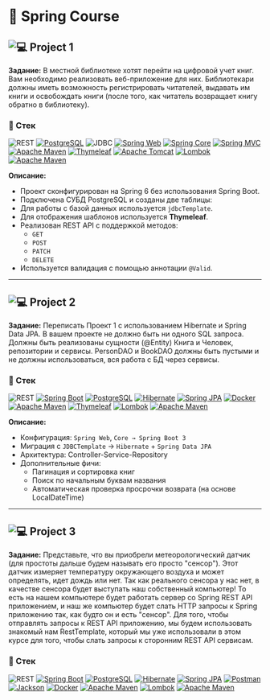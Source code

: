 # 🍃 Spring Course



## ![💻 Project 1](https://github.com/Delphington/SpringProjects/tree/master/Library)

**Задание:** В местной библиотеке хотят перейти на цифровой учет книг. Вам
необходимо реализовать веб-приложение для них. Библиотекари
должны иметь возможность регистрировать читателей, выдавать им
книги и освобождать книги (после того, как читатель возвращает
книгу обратно в библиотеку).


### 🔩 Стек

![REST](https://img.shields.io/badge/REST-API-brightgreen)
[![PostgreSQL](https://img.shields.io/badge/PostgreSQL-logo-316192?logo=postgresql)](https://www.postgresql.org/)
![JDBC](https://img.shields.io/badge/JDBC-Template-red)
[![Spring Web](https://img.shields.io/badge/Spring%20Web-logo-6DB33F?logo=spring)](https://spring.io/projects/spring-framework)
[![Spring Core](https://img.shields.io/badge/Spring%20Core-logo-6DB33F?logo=spring)](https://spring.io/projects/spring-framework)
[![Spring MVC](https://img.shields.io/badge/Spring%20MVC-logo-6DB33F?logo=spring)](https://spring.io/projects/spring-framework)
[![Apache Maven](https://img.shields.io/badge/Apache%20Maven-logo-C71A36?logo=apache-maven)](https://maven.apache.org/)
[![Thymeleaf](https://img.shields.io/badge/Thymeleaf-logo-005C00?logo=thymeleaf)](https://www.thymeleaf.org/)
[![Apache Tomcat](https://img.shields.io/badge/Apache%20Tomcat-logo-F8DC75?logo=apache-tomcat)](https://tomcat.apache.org/)
[![Lombok](https://img.shields.io/badge/Lombok-logo-47a1c6?logo=lombok)](https://projectlombok.org/)
[![Apache Maven](https://img.shields.io/badge/Apache%20Maven-logo-C71A36?logo=apache-maven)](https://maven.apache.org/)


**Описание:**
- Проект сконфигурирован на Spring 6 без использования Spring Boot.
- Подключена СУБД PostgreSQL и созданы две таблицы:
- Для работы с базой данных используется `jdbcTemplate`.
- Для отображения шаблонов используется **Thymeleaf**.
- Реализован REST API с поддержкой методов:
    - `GET`
    - `POST`
    - `PATCH`
    - `DELETE`
- Используется валидация с помощью аннотации `@Valid`.



----

## ![💻 Project 2](https://github.com/Delphington/SpringProjects/tree/master/Library2)

**Задание:** Переписать Проект 1 с использованием Hibernate и Spring Data JPA. В вашем
проекте не должно быть ни одного SQL запроса. Должны быть реализованы
сущности (@Entity) Книга и Человек, репозитории и сервисы. PersonDAO и
BookDAO должны быть пустыми и не должны использоваться, вся работа с БД
через сервисы.


### 🔩 Стек

![REST](https://img.shields.io/badge/REST-API-brightgreen)
[![Spring Boot](https://img.shields.io/badge/Spring%20Boot-logo-6DB33F?logo=spring)](https://spring.io/projects/spring-boot)
[![PostgreSQL](https://img.shields.io/badge/PostgreSQL-logo-316192?logo=postgresql)](https://www.postgresql.org/)
[![Hibernate](https://img.shields.io/badge/Hibernate-logo-59666C?logo=hibernate)](https://hibernate.org/)
[![Spring JPA](https://img.shields.io/badge/Spring%20JPA-logo-6DB33F?logo=spring)](https://spring.io/projects/spring-data-jpa)
[![Docker](https://img.shields.io/badge/Docker-logo-2496ED?logo=docker)](https://www.docker.com/)
[![Apache Maven](https://img.shields.io/badge/Apache%20Maven-logo-C71A36?logo=apache-maven)](https://maven.apache.org/)
[![Thymeleaf](https://img.shields.io/badge/Thymeleaf-logo-005C00?logo=thymeleaf)](https://www.thymeleaf.org/)
[![Lombok](https://img.shields.io/badge/Lombok-logo-47a1c6?logo=lombok)](https://projectlombok.org/)
[![Apache Maven](https://img.shields.io/badge/Apache%20Maven-logo-C71A36?logo=apache-maven)](https://maven.apache.org/)

**Описание:**
- Конфигурация: `Spring Web`, `Core → Spring Boot 3`
- Миграция с `JDBCTemplate` → `Hibernate` + `Spring Data JPA`
- Архитектура: Controller-Service-Repository
- Дополнительные фичи:
    - Пагинация и сортировка книг
    - Поиск по начальным буквам названия
    - Автоматическая проверка просрочки возврата (на основе LocalDateTime)

----

## ![💻 Project 3](https://github.com/Delphington/SpringProjects/tree/master/app)

**Задание:** Представьте, что вы приобрели метеорологический датчик (для простоты дальше будем называть его просто "сенсор"). Этот датчик
измеряет температуру окружающего воздуха и может определять, идет дождь или нет. Так как реального сенсора у нас нет, в качестве сенсора будет выступать наш собственный компьютер! То есть на нашем компьютере будет работать сервер со Spring
REST API приложением, и наш же компьютер будет слать HTTP запросы к Spring приложению так, как будто он и есть "сенсор". Для того, чтобы отправлять запросы к REST API приложению, мы
будем использовать знакомый нам RestTemplate, который мы уже использовали в этом курсе для того, чтобы слать запросы к сторонним REST API сервисам.

### 🔩 Стек

![REST](https://img.shields.io/badge/REST-API-brightgreen)
[![Spring Boot](https://img.shields.io/badge/Spring%20Boot-logo-6DB33F?logo=spring)](https://spring.io/projects/spring-boot)
[![PostgreSQL](https://img.shields.io/badge/PostgreSQL-logo-316192?logo=postgresql)](https://www.postgresql.org/)
[![Hibernate](https://img.shields.io/badge/Hibernate-logo-59666C?logo=hibernate)](https://hibernate.org/)
[![Spring JPA](https://img.shields.io/badge/Spring%20JPA-logo-6DB33F?logo=spring)](https://spring.io/projects/spring-data-jpa)
[![Postman](https://img.shields.io/badge/Postman-logo-FF6C37?logo=postman)](https://www.postman.com/)
[![Jackson](https://img.shields.io/badge/Jackson-logo-black?logo=jackson)](https://github.com/FasterXML/jackson)
[![Docker](https://img.shields.io/badge/Docker-logo-2496ED?logo=docker)](https://www.docker.com/)
[![Apache Maven](https://img.shields.io/badge/Apache%20Maven-logo-C71A36?logo=apache-maven)](https://maven.apache.org/)
[![Lombok](https://img.shields.io/badge/Lombok-logo-47a1c6?logo=lombok)](https://projectlombok.org/)
[![Apache Maven](https://img.shields.io/badge/Apache%20Maven-logo-C71A36?logo=apache-maven)](https://maven.apache.org/)



